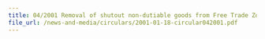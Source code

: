 ```yaml
---
title: 04/2001 Removal of shutout non-dutiable goods from Free Trade Zone (FTZ)
file_url: /news-and-media/circulars/2001-01-18-circular042001.pdf
---
```

